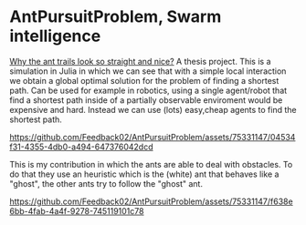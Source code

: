 # AntPursuitProblem, Swarm intelligence
<a href="https://www.researchgate.net/publication/226433624_Why_the_ant_trails_look_so_straight_and_nice"> Why the ant trails look so straight and nice?</a>
A thesis project.
This is a simulation in Julia in which we can see that with a simple local interaction we obtain a global optimal solution for the problem of finding a shortest path.
Can be used for example in robotics, using a single agent/robot that find a shortest path inside of a partially observable enviroment would be expensive and hard.
Instead we can use (lots) easy,cheap agents to find the shortest path. 



https://github.com/Feedback02/AntPursuitProblem/assets/75331147/04534f31-4355-4db0-a494-647376042dcd

This is my contribution in which the ants are able to deal with obstacles. To do that they use an heuristic which is the (white) ant that behaves like a "ghost",
the other ants try to follow the "ghost" ant.

https://github.com/Feedback02/AntPursuitProblem/assets/75331147/f638e6bb-4fab-4a4f-9278-745119101c78





